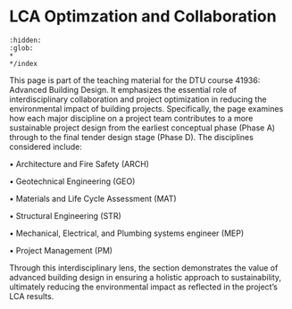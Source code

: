 # LCA Optimzation and Collaboration
```{toctree}
:hidden:
:glob:
*
*/index
```

This page is part of the teaching material for the DTU course 41936: Advanced Building Design. It emphasizes the essential role of interdisciplinary collaboration and project optimization in reducing the environmental impact of building projects.
Specifically, the page examines how each major discipline on a project team contributes to a more sustainable project design from the earliest conceptual phase (Phase A) through to the final tender design stage (Phase D). The disciplines considered include:

•	Architecture and Fire Safety (ARCH)

•	Geotechnical Engineering (GEO)

•	Materials and Life Cycle Assessment (MAT)

•	Structural Engineering (STR)

•	Mechanical, Electrical, and Plumbing systems engineer (MEP)

•	Project Management (PM)

Through this interdisciplinary lens, the section demonstrates the value of advanced building design in ensuring a holistic approach to sustainability, ultimately reducing the environmental impact as reflected in the project’s LCA results.
